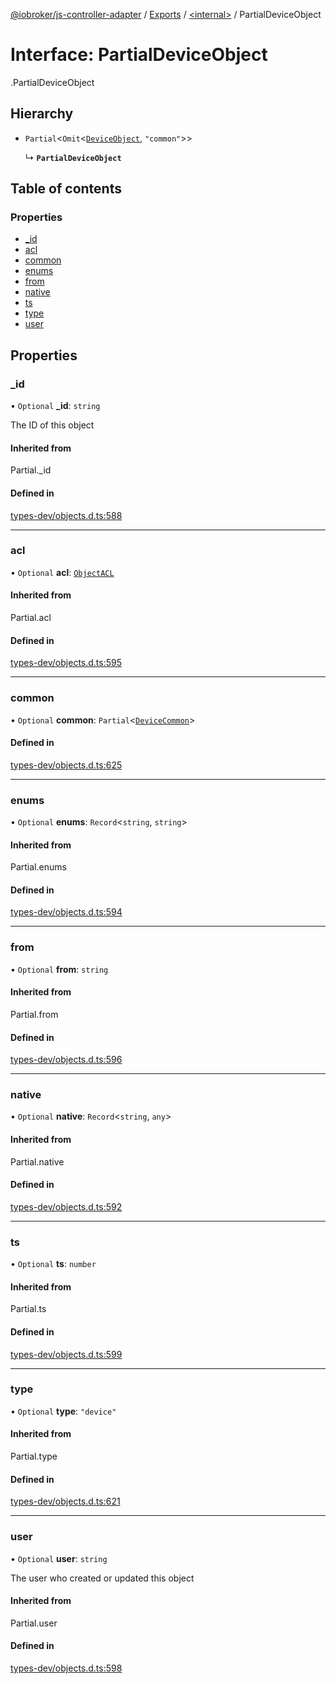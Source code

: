 [@iobroker/js-controller-adapter](../README.md) / [Exports](../modules.md) / [<internal\>](../modules/internal_.md) / PartialDeviceObject

# Interface: PartialDeviceObject

[<internal>](../modules/internal_.md).PartialDeviceObject

## Hierarchy

- `Partial`<`Omit`<[`DeviceObject`](internal_.DeviceObject.md), ``"common"``\>\>

  ↳ **`PartialDeviceObject`**

## Table of contents

### Properties

- [\_id](internal_.PartialDeviceObject.md#_id)
- [acl](internal_.PartialDeviceObject.md#acl)
- [common](internal_.PartialDeviceObject.md#common)
- [enums](internal_.PartialDeviceObject.md#enums)
- [from](internal_.PartialDeviceObject.md#from)
- [native](internal_.PartialDeviceObject.md#native)
- [ts](internal_.PartialDeviceObject.md#ts)
- [type](internal_.PartialDeviceObject.md#type)
- [user](internal_.PartialDeviceObject.md#user)

## Properties

### \_id

• `Optional` **\_id**: `string`

The ID of this object

#### Inherited from

Partial.\_id

#### Defined in

[types-dev/objects.d.ts:588](https://github.com/ioBroker/ioBroker.js-controller/blob/31131c11/packages/types-dev/objects.d.ts#L588)

___

### acl

• `Optional` **acl**: [`ObjectACL`](internal_.ObjectACL.md)

#### Inherited from

Partial.acl

#### Defined in

[types-dev/objects.d.ts:595](https://github.com/ioBroker/ioBroker.js-controller/blob/31131c11/packages/types-dev/objects.d.ts#L595)

___

### common

• `Optional` **common**: `Partial`<[`DeviceCommon`](internal_.DeviceCommon.md)\>

#### Defined in

[types-dev/objects.d.ts:625](https://github.com/ioBroker/ioBroker.js-controller/blob/31131c11/packages/types-dev/objects.d.ts#L625)

___

### enums

• `Optional` **enums**: `Record`<`string`, `string`\>

#### Inherited from

Partial.enums

#### Defined in

[types-dev/objects.d.ts:594](https://github.com/ioBroker/ioBroker.js-controller/blob/31131c11/packages/types-dev/objects.d.ts#L594)

___

### from

• `Optional` **from**: `string`

#### Inherited from

Partial.from

#### Defined in

[types-dev/objects.d.ts:596](https://github.com/ioBroker/ioBroker.js-controller/blob/31131c11/packages/types-dev/objects.d.ts#L596)

___

### native

• `Optional` **native**: `Record`<`string`, `any`\>

#### Inherited from

Partial.native

#### Defined in

[types-dev/objects.d.ts:592](https://github.com/ioBroker/ioBroker.js-controller/blob/31131c11/packages/types-dev/objects.d.ts#L592)

___

### ts

• `Optional` **ts**: `number`

#### Inherited from

Partial.ts

#### Defined in

[types-dev/objects.d.ts:599](https://github.com/ioBroker/ioBroker.js-controller/blob/31131c11/packages/types-dev/objects.d.ts#L599)

___

### type

• `Optional` **type**: ``"device"``

#### Inherited from

Partial.type

#### Defined in

[types-dev/objects.d.ts:621](https://github.com/ioBroker/ioBroker.js-controller/blob/31131c11/packages/types-dev/objects.d.ts#L621)

___

### user

• `Optional` **user**: `string`

The user who created or updated this object

#### Inherited from

Partial.user

#### Defined in

[types-dev/objects.d.ts:598](https://github.com/ioBroker/ioBroker.js-controller/blob/31131c11/packages/types-dev/objects.d.ts#L598)
